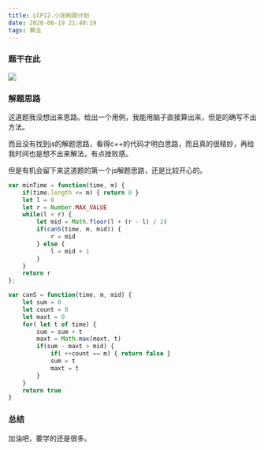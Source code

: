 ```yaml
---
title: LCP12.小张刷题计划
date: 2020-06-19 21:40:19
tags: 算法
---
```


### 题干在此

![](https://i.loli.net/2020/06/19/5kcyxPC1EOoRwUm.png)

### 解题思路

这道题我没想出来思路。给出一个用例，我能用脑子直接算出来，但是的确写不出方法。

而且没有找到js的解题思路，看得c++的代码才明白思路，而且真的很精妙，再给我时间也是想不出来解法，有点挫败感。

但是有机会留下来这道题的第一个js解题思路，还是比较开心的。

```js
var minTime = function(time, m) {
    if(time.length <= m) { return 0 }
    let l = 0
    let r = Number.MAX_VALUE
    while(l < r) {
        let mid = Math.floor(l + (r - l) / 2)
        if(canS(time, m, mid)) {
            r = mid
        } else {
            l = mid + 1
        }
    }
    return r
};

var canS = function(time, m, mid) {
    let sum = 0
    let count = 0
    let maxt = 0
    for( let t of time) {
        sum = sum + t
        maxt = Math.max(maxt, t)
        if(sum - maxt > mid) {
            if( ++count == m) { return false }
            sum = t
            maxt = t
        }
    }
    return true
}
```

### 总结

加油吧，要学的还是很多。